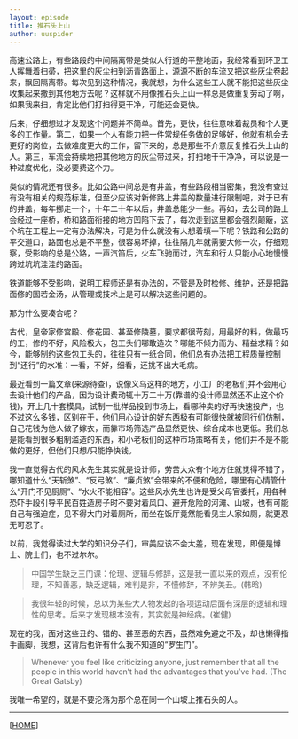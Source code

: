 ```yaml
---
layout: episode
title: 推石头上山
author: uuspider
---
```

高速公路上，有些路段的中间隔离带是类似人行道的平整地面，我经常看到环卫工人挥舞着扫帚，把这里的灰尘扫到沥青路面上，源源不断的车流又把这些灰尘卷起来，飘回隔离带。每次见到这种情况，我就想，为什么这些工人就不能把这些灰尘收集起来撒到其他地方去呢？这样就不用像推石头上山一样总是做重复劳动了啊，如果我来扫，肯定比他们打扫得更干净，可能还会更快。

后来，仔细想过才发现这个问题并不简单。首先，更快，往往意味着裁员和个人更多的工作量。第二，如果一个人有能力把一件常规任务做的足够好，他就有机会去更好的岗位，去做难度更大的工作，留下来的，总是那些不介意反复推石头上山的人。第三，车流会持续地把其他地方的灰尘带过来，打扫地干干净净，可以说是一种过度优化，没必要费这个力。

类似的情况还有很多。比如公路中间总是有井盖，有些路段相当密集，我没有查过有没有相关的规范标准，但至少应该对新修路上井盖的数量进行限制吧，对于已有的井盖，每年挪走一个，十年二十年以后，井盖总能少一些。再如，去公司的路上会经过一座桥，桥和路面衔接的地方凹陷下去了，每次走到这里都会强烈颠簸，这个坑在工程上一定有办法解决，可是为什么就没有人想着填一下呢？铁路和公路的平交道口，路面也总是不平整，很容易坏掉，往往隔几年就需要大修一次，仔细观察，受影响的总是公路，一声汽笛后，火车飞驰而过，汽车和行人只能小心地慢慢跨过坑坑洼洼的路面。

铁道能够不受影响，说明工程师还是有办法的，不管是及时检修、维护，还是把路面修的固若金汤，从管理或技术上是可以解决这些问题的。

那为什么要凑合呢？

古代，皇帝家修宫殿、修花园、甚至修陵墓，要求都很苛刻，用最好的料，做最巧的工，修的不好，风险极大，包工头们哪敢造次？哪能不倾力而为、精益求精？如今，能够制约这些包工头的，往往只有一纸合同，他们总有办法把工程质量控制到“还行”的水准：一看，不好，细看，还挑不出大毛病。

最近看到一篇文章(来源待查)，说像义乌这样的地方，小工厂的老板们并不会用心去设计他们的产品，因为设计费动辄十万二十万(靠谱的设计师显然还不止这个价钱)，开上几十套模具，试制一批样品投到市场上，看哪种卖的好再快速投产，也不过这么多钱，区别在于，他们用心设计的好东西极有可能很快就被同行们仿制，自己花钱为他人做了嫁衣，而靠市场筛选产品显然更快、综合成本也更低。我们总是能看到很多粗制滥造的东西，和小老板们的这种市场策略有关，他们并不是不能做的更好，但他们只想/只能挣快钱。

我一直觉得古代的风水先生其实就是设计师，劳苦大众有个地方住就觉得不错了，哪知道什么“天斩煞”、“反弓煞”、“廉贞煞”会带来的不便和危险，哪里有心情管什么“开门不见厨厕”、“水火不能相容”。这些风水先生也许是受父母官委托，用各种恐吓手段引导平民百姓造房子时不要对着风口、避开危险的河滩、山坡，也有可能自己有强迫症，见不得大门对着厕所，而坐在饭厅竟然能看见主人家如厕，就更忍无可忍了。

以前，我觉得读过大学的知识分子们，审美应该不会太差，现在发现，即便是博士、院士们，也不过尔尔。

>中国学生缺乏三门课：伦理、逻辑与修辞，这是我一直以来的观点，没有伦理，不知善恶，缺乏逻辑，难判是非，不懂修辞，不辨美丑。(韩晗)

>我很年轻的时候，总以为某些大人物发起的各项运动后面有深层的逻辑和理性的思考。后来才发现根本没有，其实就是神经病。(崔健)

现在的我，面对这些丑的、错的、甚至恶的东西，虽然难免避之不及，却也懒得指手画脚，我想，这背后也许有什么我不知道的“罗生门”。

>Whenever you feel like criticizing anyone, just remember that all the people in this world haven’t had the advantages that you’ve had. (The Great Gatsby)

我唯一希望的，就是不要沦落为那个总在同一个山坡上推石头的人。

***

[[HOME][episode]]

[episode]:http://about.uuspider.com/2019/06/02/episodeindex.html
